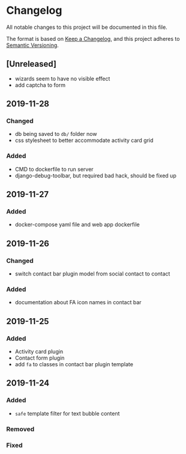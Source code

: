 # Changelog
All notable changes to this project will be documented in this file.

The format is based on [Keep a Changelog](https://keepachangelog.com/en/1.0.0/),
and this project adheres to [Semantic Versioning](https://semver.org/spec/v2.0.0.html).

## [Unreleased]
- wizards seem to have no visible effect
- add captcha to form

## 2019-11-28
### Changed
- db being saved to `db/` folder now
- css stylesheet to better accommodate activity card grid

### Added
- CMD to dockerfile to run server
- django-debug-toolbar, but required bad hack, should be fixed up

## 2019-11-27
### Added
- docker-compose yaml file and web app dockerfile


## 2019-11-26
### Changed
- switch contact bar plugin model from social contact to contact

### Added
- documentation about FA icon names in contact bar


## 2019-11-25
### Added
- Activity card plugin
- Contact form plugin
- add `fa` to classes in contact bar plugin template


## 2019-11-24
### Added
- `safe` template filter for text bubble content




### Removed

### Fixed
